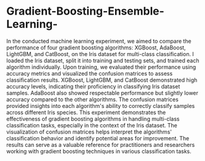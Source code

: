 # Gradient-Boosting-Ensemble-Learning-
In the conducted machine learning experiment, we aimed to compare the performance of four gradient boosting algorithms: XGBoost, AdaBoost, LightGBM, and CatBoost, on the Iris dataset for multi-class classification.
I loaded the Iris dataset, split it into training and testing sets, and trained each algorithm individually. Upon training, we evaluated their performance using accuracy metrics and visualized the confusion matrices to assess classification results.
XGBoost, LightGBM, and CatBoost demonstrated high accuracy levels, indicating their proficiency in classifying Iris dataset samples. AdaBoost also showed respectable performance but slightly lower accuracy compared to the other algorithms. The confusion matrices provided insights into each algorithm's ability to correctly classify samples across different Iris species.
This experiment demonstrates the effectiveness of gradient boosting algorithms in handling multi-class classification tasks, especially in the context of the Iris dataset. The visualization of confusion matrices helps interpret the algorithms' classification behavior and identify potential areas for improvement. The results can serve as a valuable reference for practitioners and researchers working with gradient boosting techniques in various classification tasks.
